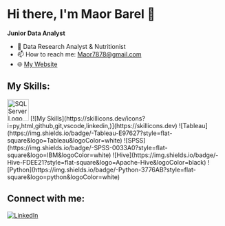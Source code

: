 # Hi there, I'm Maor Barel 👋

**Junior Data Analyst**

- 🌱 Data Research Analyst & Nutritionist
- 📫 How to reach me: [Maor7878@gmail.com](mailto:Maor7878@gmail.com)
- 🌐 [My Website](https://maor0602.github.io/MyPortfolio/)

## My Skills: 
<img src="https://surveymonkey-assets.s3.amazonaws.com/papiasset/apps/logos/2e989404-aed0-41ea-9198-ddc1c76d7a4a" alt="SQL Server Logo" width="50" />
[![My Skills](https://skillicons.dev/icons?i=py,html,github,git,vscode,linkedin,)](https://skillicons.dev)
![Tableau](https://img.shields.io/badge/-Tableau-E97627?style=flat-square&logo=Tableau&logoColor=white)
![SPSS](https://img.shields.io/badge/-SPSS-0033A0?style=flat-square&logo=IBM&logoColor=white)
![Hive](https://img.shields.io/badge/-Hive-FDEE21?style=flat-square&logo=Apache-Hive&logoColor=black)
![Python](https://img.shields.io/badge/-Python-3776AB?style=flat-square&logo=python&logoColor=white)




## Connect with me:
[![LinkedIn](https://img.shields.io/badge/-LinkedIn-0077B5?style=flat-square&logo=linkedin&logoColor=white)](https://www.linkedin.com/in/maor-barel-a823a3288/)
